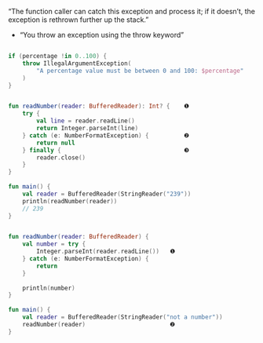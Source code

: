 

“The function caller can catch this exception and process it; if it doesn’t, the exception is rethrown further up the stack.”

- “You throw an exception using the throw keyword”



```kotlin

if (percentage !in 0..100) {
    throw IllegalArgumentException(
        "A percentage value must be between 0 and 100: $percentage"
    )
}


fun readNumber(reader: BufferedReader): Int? {    ❶
    try {
        val line = reader.readLine()
        return Integer.parseInt(line)
    } catch (e: NumberFormatException) {          ❷
        return null
    } finally {                                   ❸
        reader.close()
    }
}
 
fun main() {
    val reader = BufferedReader(StringReader("239"))
    println(readNumber(reader))
    // 239
}


fun readNumber(reader: BufferedReader) {
    val number = try {
        Integer.parseInt(reader.readLine())   ❶
    } catch (e: NumberFormatException) {
        return
    }
 
    println(number)
}
 
fun main() {
    val reader = BufferedReader(StringReader("not a number"))
    readNumber(reader)                        ❷
}
```